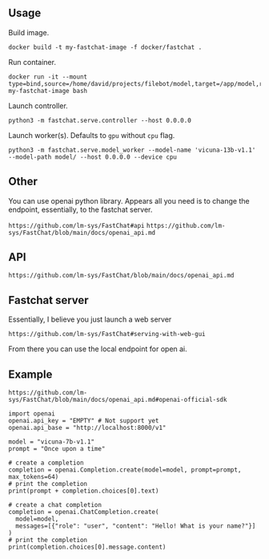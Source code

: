 ## Usage

Build image.

```
docker build -t my-fastchat-image -f docker/fastchat .
```

Run container.

```
docker run -it --mount type=bind,source=/home/david/projects/filebot/model,target=/app/model,readonly my-fastchat-image bash
```

Launch controller.

```
python3 -m fastchat.serve.controller --host 0.0.0.0
```

Launch worker(s). Defaults to `gpu` without `cpu` flag.

```
python3 -m fastchat.serve.model_worker --model-name 'vicuna-13b-v1.1' --model-path model/ --host 0.0.0.0 --device cpu
```

## Other

You can use openai python library. Appears all you need is to change the endpoint, essentially, to the fastchat server.

`https://github.com/lm-sys/FastChat#api`
`https://github.com/lm-sys/FastChat/blob/main/docs/openai_api.md`

## API

`https://github.com/lm-sys/FastChat/blob/main/docs/openai_api.md`

## Fastchat server

Essentially, I believe you just launch a web server

`https://github.com/lm-sys/FastChat#serving-with-web-gui`

From there you can use the local endpoint for open ai.

## Example

`https://github.com/lm-sys/FastChat/blob/main/docs/openai_api.md#openai-official-sdk`
```
import openai
openai.api_key = "EMPTY" # Not support yet
openai.api_base = "http://localhost:8000/v1"

model = "vicuna-7b-v1.1"
prompt = "Once upon a time"

# create a completion
completion = openai.Completion.create(model=model, prompt=prompt, max_tokens=64)
# print the completion
print(prompt + completion.choices[0].text)

# create a chat completion
completion = openai.ChatCompletion.create(
  model=model,
  messages=[{"role": "user", "content": "Hello! What is your name?"}]
)
# print the completion
print(completion.choices[0].message.content)
```